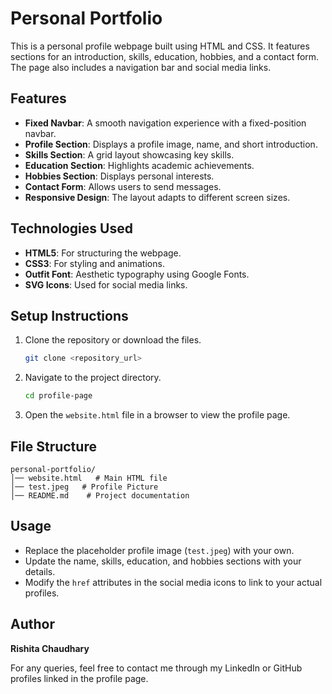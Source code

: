 # Personal Portfolio

This is a personal profile webpage built using HTML and CSS. It features sections for an introduction, skills, education, hobbies, and a contact form. The page also includes a navigation bar and social media links.

## Features
- **Fixed Navbar**: A smooth navigation experience with a fixed-position navbar.
- **Profile Section**: Displays a profile image, name, and short introduction.
- **Skills Section**: A grid layout showcasing key skills.
- **Education Section**: Highlights academic achievements.
- **Hobbies Section**: Displays personal interests.
- **Contact Form**: Allows users to send messages.
- **Responsive Design**: The layout adapts to different screen sizes.

## Technologies Used
- **HTML5**: For structuring the webpage.
- **CSS3**: For styling and animations.
- **Outfit Font**: Aesthetic typography using Google Fonts.
- **SVG Icons**: Used for social media links.

## Setup Instructions
1. Clone the repository or download the files.
   ```sh
   git clone <repository_url>
   ```
2. Navigate to the project directory.
   ```sh
   cd profile-page
   ```
3. Open the `website.html` file in a browser to view the profile page.

## File Structure
```
personal-portfolio/
│── website.html   # Main HTML file
│── test.jpeg   # Profile Picture
│── README.md    # Project documentation
```

## Usage
- Replace the placeholder profile image (`test.jpeg`) with your own.
- Update the name, skills, education, and hobbies sections with your details.
- Modify the `href` attributes in the social media icons to link to your actual profiles.


## Author
**Rishita Chaudhary**

For any queries, feel free to contact me through my LinkedIn or GitHub profiles linked in the profile page.
